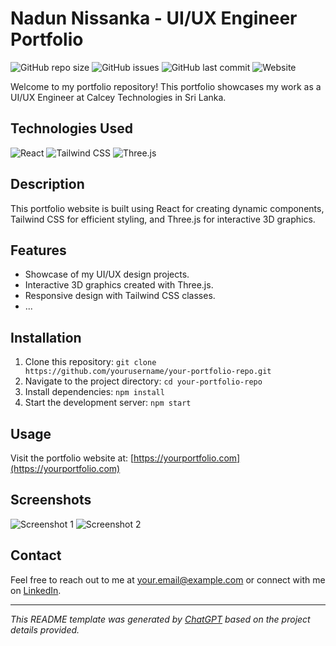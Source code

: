 # Nadun Nissanka - UI/UX Engineer Portfolio

![GitHub repo size](https://img.shields.io/github/repo-size/yourusername/your-portfolio-repo)
![GitHub issues](https://img.shields.io/github/issues/yourusername/your-portfolio-repo)
![GitHub last commit](https://img.shields.io/github/last-commit/yourusername/your-portfolio-repo)
![Website](https://img.shields.io/website?url=https%3A%2F%2Fyourportfolio.com)

Welcome to my portfolio repository! This portfolio showcases my work as a UI/UX Engineer at Calcey Technologies in Sri Lanka.

## Technologies Used

![React](https://img.shields.io/badge/-React-61DAFB?logo=react&logoColor=white&style=flat)
![Tailwind CSS](https://img.shields.io/badge/-Tailwind%20CSS-38B2AC?logo=tailwind-css&logoColor=white&style=flat)
![Three.js](https://img.shields.io/badge/-Three.js-black?logo=three.js&style=flat)

## Description

This portfolio website is built using React for creating dynamic components, Tailwind CSS for efficient styling, and Three.js for interactive 3D graphics.

## Features

- Showcase of my UI/UX design projects.
- Interactive 3D graphics created with Three.js.
- Responsive design with Tailwind CSS classes.
- ...

## Installation

1. Clone this repository: `git clone https://github.com/yourusername/your-portfolio-repo.git`
2. Navigate to the project directory: `cd your-portfolio-repo`
3. Install dependencies: `npm install`
4. Start the development server: `npm start`

## Usage

Visit the portfolio website at: [https://yourportfolio.com](https://yourportfolio.com)

## Screenshots

![Screenshot 1](screenshots/screenshot1.png)
![Screenshot 2](screenshots/screenshot2.png)

## Contact

Feel free to reach out to me at [your.email@example.com](mailto:your.email@example.com) or connect with me on [LinkedIn](https://www.linkedin.com/in/yourusername/).

---

*This README template was generated by [ChatGPT](https://github.com/openai/chatgpt) based on the project details provided.*
